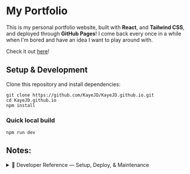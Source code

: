 # My Portfolio

This is my personal portfolio website, built with **React**, and **Tailwind CSS**, and deployed through **GitHub Pages**! I come back every once in a while when I'm bored and have an idea I want to play around with. 

Check it out [here](https://kayejd.github.io/)!

## Setup & Development

Clone this repository and install dependencies:

```
git clone https://github.com/KayeJD/KayeJD.github.io.git
cd KayeJD.github.io
npm install
```
 
### Quick local build
```
npm run dev
```


## Notes:

<details> <summary>🧭 Developer Reference — Setup, Deploy, & Maintenance</summary>
A quick reference guide for rebuilding, redeploying, or fixing issues with the KayeJD Portfolio project because life is simpler when I keep notes to just copy and paste from :)

1. Run these commands from the project’s root directory.
2. Currently builds the project in SPA mode and pushes the output to the gh-pages branch.
3. If the GitHub Pages site fails to load or shows outdated content, try the cleanup section, then redeploy.

## Environment Setup
### Install NVM (Node Version Manager) and Node.js v22, then update npm. Ensures consistent build/deploy versions across environments.
```
curl -o- https://raw.githubusercontent.com/nvm-sh/nvm/v0.40.3/install.sh | bash
source ~/.nvm/nvm.sh
nvm install 22
npm i -g npm@11.6.
```

## Repository & Deployment
### Verify remote configuration and deploy the site to GitHub Pages.
```
git remote set-url origin git@github.com:KayeJD/KayeJD-portfolio.git
npm run deploy
```

## Cleanup & Rebuild (if deployment or builds fail)
### Removes stale branches, cached builds, and reinstalls dependencies cleanly.
```
git fetch --prune
git branch -D gh-pages 2>/dev/null || echo "No local gh-pages branch to delete"
rm -rf build dist .cache node_modules/.cache
npm install
```

</details>